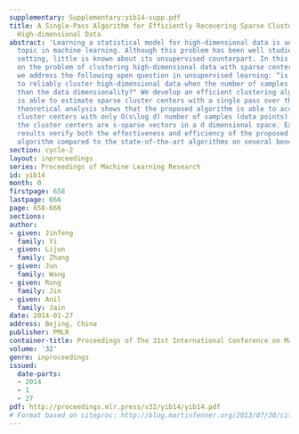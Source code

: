 ```yaml
---
supplementary: Supplementary:yib14-supp.pdf
title: A Single-Pass Algorithm for Efficiently Recovering Sparse Cluster Centers of
  High-dimensional Data
abstract: 'Learning a statistical model for high-dimensional data is an important
  topic in machine learning. Although this problem has been well studied in the supervised
  setting, little is known about its unsupervised counterpart. In this work, we focus
  on the problem of clustering high-dimensional data with sparse centers.  In particular,
  we address the following open question in unsupervised learning: “is it possible
  to reliably cluster high-dimensional data when the number of samples is smaller
  than the data dimensionality?" We develop an efficient clustering algorithm that
  is able to estimate sparse cluster centers with a single pass over the data. Our
  theoretical analysis shows that the proposed algorithm is able to accurately recover
  cluster centers with only O(s\log d) number of samples (data points), provided all
  the cluster centers are s-sparse vectors in a d dimensional space. Experimental
  results verify both the effectiveness and efficiency of the proposed clustering
  algorithm compared to the state-of-the-art algorithms on several benchmark datasets.'
section: cycle-2
layout: inproceedings
series: Proceedings of Machine Learning Research
id: yib14
month: 0
firstpage: 658
lastpage: 666
page: 658-666
sections: 
author:
- given: Jinfeng
  family: Yi
- given: Lijun
  family: Zhang
- given: Jun
  family: Wang
- given: Rong
  family: Jin
- given: Anil
  family: Jain
date: 2014-01-27
address: Bejing, China
publisher: PMLR
container-title: Proceedings of The 31st International Conference on Machine Learning
volume: '32'
genre: inproceedings
issued:
  date-parts:
  - 2014
  - 1
  - 27
pdf: http://proceedings.mlr.press/v32/yib14/yib14.pdf
# Format based on citeproc: http://blog.martinfenner.org/2013/07/30/citeproc-yaml-for-bibliographies/
---
```


